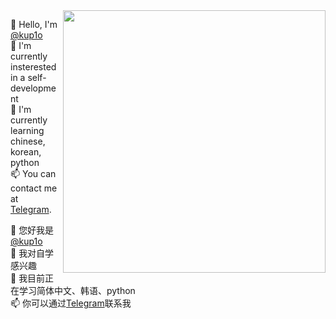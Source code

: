 <img align="right" src="https://readmestats.999857.xyz/api?username=kup1o&count_private=true&show_icons=true&theme=radical" width="420">

👋 Hello, I'm [@kup1o](https://github.com/kup1o)  
👀 I'm currently insterested in a self-development  
🌱 I'm currently learning chinese, korean, python  
📫 You can contact me at [Telegram](https://t.me/kup1o).  

👋 您好我是 [@kup1o](https://github.com/kup1o)  
👀 我对自学感兴趣  
🌱 我目前正在学习简体中文、韩语、python  
📫 你可以通过[Telegram](https://t.me/kup1o)联系我  
